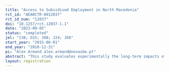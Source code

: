 ```yaml
---
title: "Access to Subsidised Employment in North Macedonia"
rct_id: "AEARCTR-0012037"
rct_id_num: "12037"
doi: "10.1257/rct.12037-1.1"
date: "2023-09-05"
status: "completed"
jel: "I38; O15; J08; J24; J68"
start_year: "2015-06-01"
end_year: "2018-12-31"
pi: "Alex Armand alex.armand@novasbe.pt"
abstract: "This study evaluates experimentally the long-term impacts of temporary wage subsidies on employment in North Macedonia. The target group consists of vulnerable unemployed individuals applying to an employment program that provides employers with a subsidy covering 50% of wage payments during the initial year of employment, alongside training expenses. Applicants are first matched to a job opening, and then randomly selected to attend the job interview with the employer, who decides whether to hire the interviewee under the program’s conditions. We estimate impacts on employment using administrative records, and on employment and skill accumulation using survey data."
layout: registration
---
```


